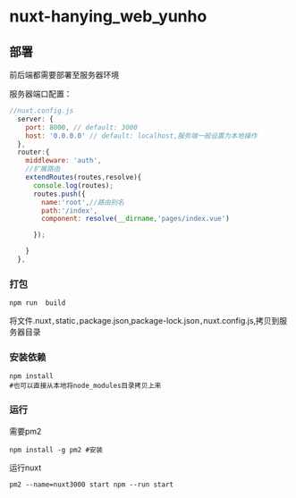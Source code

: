 # nuxt-hanying_web_yunho

## 部署

前后端都需要部署至服务器环境

服务器端口配置：

```js
//nuxt.config.js
  server: {
    port: 8000, // default: 3000
    host: '0.0.0.0' // default: localhost,服务端一般设置为本地操作
  },
  router:{
    middleware: 'auth',
    //扩展路由
    extendRoutes(routes,resolve){
      console.log(routes);
      routes.push({
        name:'root',//路由别名
        path:'/index',
        component: resolve(__dirname,'pages/index.vue')

      });

    }
  },
```

### 打包

```
npm run  build
```

将文件.nuxt`,`static`,`package.json,package-lock.json`,`nuxt.config.js,拷贝到服务器目录

### 安装依赖

```shell
npm install
#也可以直接从本地将node_modules目录拷贝上来
```

### 运行

需要pm2

```shell
npm install -g pm2 #安装
```

运行nuxt

```
pm2 --name=nuxt3000 start npm --run start 
```
